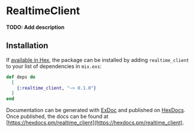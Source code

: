 # RealtimeClient

**TODO: Add description**

## Installation

If [available in Hex](https://hex.pm/docs/publish), the package can be installed
by adding `realtime_client` to your list of dependencies in `mix.exs`:

```elixir
def deps do
  [
    {:realtime_client, "~> 0.1.0"}
  ]
end
```

Documentation can be generated with [ExDoc](https://github.com/elixir-lang/ex_doc)
and published on [HexDocs](https://hexdocs.pm). Once published, the docs can
be found at [https://hexdocs.pm/realtime_client](https://hexdocs.pm/realtime_client).

